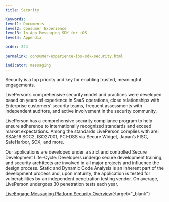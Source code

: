 ```yaml
---
title: Security

Keywords:
level1: Documents
level2: Consumer Experience
level3: In-App Messaging SDK for iOS
level4: Appendix

order: 244

permalink: consumer-experience-ios-sdk-security.html

indicator: messaging
---
```


Security is a top priority and key for enabling trusted, meaningful engagements.

LivePerson’s comprehensive security model and practices were developed based on years of experience in SaaS operations, close relationships with Enterprise customers’ security teams, frequent assessments with independent auditors, and active involvement in the security community.

LivePerson has a comprehensive security compliance program to help ensure adherence to internationally recognized standards and exceed market expectations. Among the standards LivePerson complies with are: SSAE16 SOC2, ISO27001, PCI-DSS via Secure Widget, Japan’s FISC, SafeHarbor, SOX, and more.

Our applications are developed under a strict and controlled Secure Development Life-Cycle: Developers undergo secure development training, and security architects are involved in all major projects and influence the design process. Static and Dynamic Code Analysis is an inherent part of the development process and, upon maturity, the application is tested for vulnerabilities by an independent penetration testing vendor. On average, LivePerson undergoes 30 penetration tests each year.

[LiveEngage Messaging Platform Security Overview](https://s3-eu-west-1.amazonaws.com/ce-sr/CA/security/LiveEngage+Messaging+Platform+Security+Overview.pdf){:target="_blank"}
